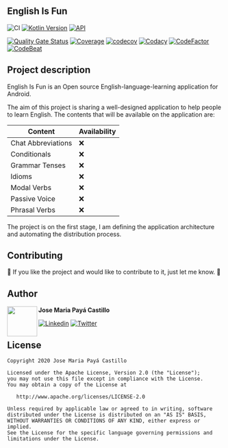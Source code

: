## English Is Fun
![CI](https://github.com/jpaya17/englishisfun/workflows/CI/badge.svg)
[![Kotlin Version](https://img.shields.io/badge/kotlin-1.3.72-blue.svg)](http://kotlinlang.org/)
[![API](https://img.shields.io/badge/API-21%2B-blue.svg?style=flat)](https://android-arsenal.com/api?level=21)

[![Quality Gate Status](https://sonarcloud.io/api/project_badges/measure?project=jpaya17_englishisfun&metric=alert_status)](https://sonarcloud.io/dashboard?id=jpaya17_englishisfun)
[![Coverage](https://sonarcloud.io/api/project_badges/measure?project=jpaya17_englishisfun&metric=coverage)](https://sonarcloud.io/dashboard?id=jpaya17_englishisfun)
[![codecov](https://codecov.io/gh/jpaya17/englishisfun/branch/master/graph/badge.svg?token=7VESBH4E6N)](https://codecov.io/gh/jpaya17/englishisfun)
[![Codacy](https://api.codacy.com/project/badge/Grade/c5eaf30c01da4cdeb3807a3bf3d98a70)](https://www.codacy.com/manual/jpaya17/englishisfun?utm_source=github.com&amp;utm_medium=referral&amp;utm_content=jpaya17/englishisfun&amp;utm_campaign=Badge_Grade)
[![CodeFactor](https://www.codefactor.io/repository/github/jpaya17/englishisfun/badge)](https://www.codefactor.io/repository/github/jpaya17/englishisfun)
[![CodeBeat](https://codebeat.co/badges/a21017bf-884a-41bf-8658-c0cfbb7c43fe)](https://codebeat.co/projects/github-com-jpaya17-englishisfun-master)

## Project description

English Is Fun is an Open source English-language-learning application for Android.

The aim of this project is sharing a well-designed application to help people to learn English. The contents that will be available
on the application are:

| Content            | Availability  |
| ------------------ |-------------- |
| Chat Abbreviations | :x:           |
| Conditionals       | :x:           |
| Grammar Tenses     | :x:           |
| Idioms             | :x:           |
| Modal Verbs        | :x:           |
| Passive Voice      | :x:           |
| Phrasal Verbs      | :x:           |

The project is on the first stage, I am defining the application architecture and automating the distribution process.

## Contributing

:loudspeaker: If you like the project and would like to contribute to it, just let me know. :loudspeaker:

## Author

<a href="https://www.linkedin.com/in/jpayacastillo" target="_blank">
  <img src="https://avatars0.githubusercontent.com/u/30294138?s=400&u=bd6e5ddff1df0d632b93855da0300410854b806e&v=4" width="70" align="left">
</a>

**Jose Maria Payá Castillo**

[![Linkedin](https://img.shields.io/badge/-linkedin-grey?logo=linkedin)](https://www.linkedin.com/in/jpayacastillo)
[![Twitter](https://img.shields.io/badge/-twitter-grey?logo=twitter)](https://twitter.com/JoseMpaya)

## License

    Copyright 2020 Jose Maria Payá Castillo

    Licensed under the Apache License, Version 2.0 (the "License");
    you may not use this file except in compliance with the License.
    You may obtain a copy of the License at

       http://www.apache.org/licenses/LICENSE-2.0

    Unless required by applicable law or agreed to in writing, software
    distributed under the License is distributed on an "AS IS" BASIS,
    WITHOUT WARRANTIES OR CONDITIONS OF ANY KIND, either express or implied.
    See the License for the specific language governing permissions and
    limitations under the License.
